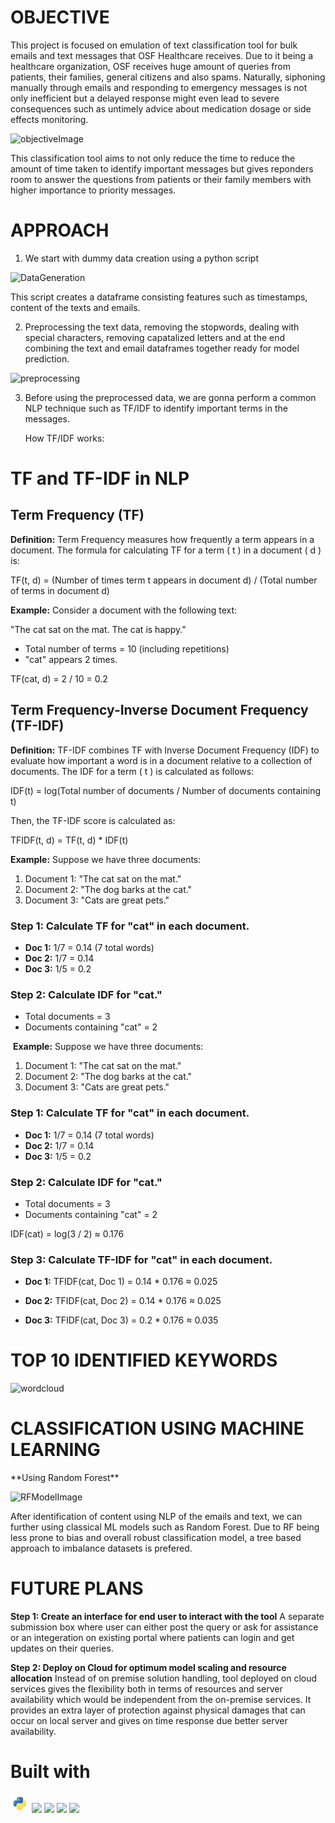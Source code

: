 
<H1> OBJECTIVE </H1>
  
This project is focused on emulation of text classification tool for bulk emails and text messages that OSF Healthcare receives. Due to it being a healthcare organization, OSF receives huge amount of queries from patients, their families, general citizens and also spams. Naturally, siphoning manually through emails and responding to emergency messages is not only inefficient but a delayed response might even lead to severe consequences such as untimely advice about medication dosage or side effects monitoring. 

![objectiveImage](https://github.com/user-attachments/assets/7c8ed120-eeb6-4ae2-825b-b3d008e0d6c1)

This classification tool aims to not only reduce the time to reduce the amount of time taken to identify important messages but gives reponders room to answer the questions from patients or their family members with higher importance to priority messages.



<H1> APPROACH </H1>

1. We start with dummy data creation using a python script
   
![DataGeneration](https://github.com/user-attachments/assets/659d31cc-03fc-4405-bbf4-b83c77182c8a)

This script creates a dataframe consisting features such as timestamps, content of the texts and emails.

2. Preprocessing the text data, removing the stopwords, dealing with special characters, removing capatalized letters and at the end combining the text and email dataframes together ready for model prediction.

![preprocessing](https://github.com/user-attachments/assets/ca0ba559-5beb-44cf-becd-3d7f5c1d4d39)

3. Before using the preprocessed data, we are gonna perform a common NLP technique such as TF/IDF to identify important terms in the messages.

   How TF/IDF works:

  # TF and TF-IDF in NLP

  ## Term Frequency (TF)

**Definition:** 
Term Frequency measures how frequently a term appears in a document. The formula for calculating TF for a term \( t \) in a document \( d \) is:

TF(t, d) = (Number of times term t appears in document d) / (Total number of terms in document d)


**Example:**
Consider a document with the following text:

"The cat sat on the mat. The cat is happy."


- Total number of terms = 10 (including repetitions)
- "cat" appears 2 times.

TF(cat, d) = 2 / 10 = 0.2

## Term Frequency-Inverse Document Frequency (TF-IDF)

**Definition:**
TF-IDF combines TF with Inverse Document Frequency (IDF) to evaluate how important a word is in a document relative to a collection of documents. The IDF for a term \( t \) is calculated as follows:

IDF(t) = log(Total number of documents / Number of documents containing t)


Then, the TF-IDF score is calculated as:

TFIDF(t, d) = TF(t, d) * IDF(t)


**Example:**
Suppose we have three documents:

1. Document 1: "The cat sat on the mat."
2. Document 2: "The dog barks at the cat."
3. Document 3: "Cats are great pets."

### Step 1: Calculate TF for "cat" in each document.

- **Doc 1:** 1/7 = 0.14 (7 total words)
- **Doc 2:** 1/7 = 0.14
- **Doc 3:** 1/5 = 0.2

### Step 2: Calculate IDF for "cat."

- Total documents = 3
- Documents containing "cat" = 2


​
**Example:**
Suppose we have three documents:

1. Document 1: "The cat sat on the mat."
2. Document 2: "The dog barks at the cat."
3. Document 3: "Cats are great pets."

### Step 1: Calculate TF for "cat" in each document.

- **Doc 1:** 1/7 = 0.14 (7 total words)
- **Doc 2:** 1/7 = 0.14
- **Doc 3:** 1/5 = 0.2

### Step 2: Calculate IDF for "cat."

- Total documents = 3
- Documents containing "cat" = 2

IDF(cat) = log(3 / 2) ≈ 0.176


### Step 3: Calculate TF-IDF for "cat" in each document.

- **Doc 1:** 
TFIDF(cat, Doc 1) = 0.14 * 0.176 ≈ 0.025

- **Doc 2:** 
TFIDF(cat, Doc 2) = 0.14 * 0.176 ≈ 0.025

- **Doc 3:** 
TFIDF(cat, Doc 3) = 0.2 * 0.176 ≈ 0.035

<H1> TOP 10 IDENTIFIED KEYWORDS </H1>

![wordcloud](https://github.com/user-attachments/assets/80daff4a-f74e-4c77-81d1-1ad0b0c434c5)

<H1> CLASSIFICATION USING MACHINE LEARNING </H1>
**Using Random Forest**

![RFModelImage](https://github.com/user-attachments/assets/a594cf68-7f1a-413d-b241-20e2467f6cd1)


  After identification of content using NLP of the emails and text, we can further using classical ML models such as Random Forest. Due to RF being less prone to bias and overall robust classification model, a tree based approach to imbalance datasets is prefered.
    
<H1> FUTURE PLANS </H1>

**Step 1: Create an interface for end user to interact with the tool**
  A separate submission box where user can either post the query or ask for assistance or an integeration on existing portal where patients can login and get updates on their queries.

**Step 2: Deploy on Cloud for optimum model scaling and resource allocation**
  Instead of on premise solution handling, tool deployed on cloud services gives the flexibility both in terms of resources and server availability which would be independent from the on-premise services. It provides an extra layer of protection against physical damages that can occur on local server and gives on time response due better server availability.

  # Built with
  <code><img height="30" src="https://raw.githubusercontent.com/github/explore/80688e429a7d4ef2fca1e82350fe8e3517d3494d/topics/python/python.png"></code>
  <code><img height="30" src="https://raw.githubusercontent.com/pandas-dev/pandas/761bceb77d44aa63b71dda43ca46e8fd4b9d7422/web/pandas/static/img/pandas.svg"></code>
  <code><img height="30" src="https://matplotlib.org/_static/logo2.svg"></code>
  <code><img height="30" src="https://upload.wikimedia.org/wikipedia/commons/thumb/0/05/Scikit_learn_logo_small.svg/1280px-Scikit_learn_logo_small.svg.png"></code>
  <code><img height="30" src="https://thumbs.dreamstime.com/b/ai-nlp-technology-vector-icon-filled-flat-sign-mobile-concept-web-design-natural-language-processing-glyph-symbol-logo-311045790.jpg"></code>

